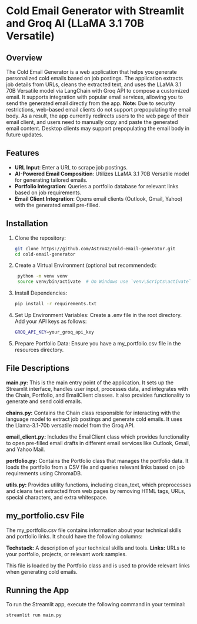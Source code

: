 # Cold Email Generator with Streamlit and Groq AI (LLaMA 3.1 70B Versatile)

## Overview

The Cold Email Generator is a web application that helps you generate personalized cold emails based on job postings. The application extracts job details from URLs, cleans the extracted text, and uses the LLaMA 3.1 70B Versatile model via LangChain with Groq API to compose a customized email. It supports integration with popular email services, allowing you to send the generated email directly from the app.
**Note:** Due to security restrictions, web-based email clients do not support prepopulating the email body. As a result, the app currently redirects users to the web page of their email client, and users need to manually copy and paste the generated email content. Desktop clients may support prepopulating the email body in future updates.

## Features

- **URL Input**: Enter a URL to scrape job postings.
- **AI-Powered Email Composition**: Utilizes LLaMA 3.1 70B Versatile model for generating tailored emails.
- **Portfolio Integration**: Queries a portfolio database for relevant links based on job requirements.
- **Email Client Integration**: Opens email clients (Outlook, Gmail, Yahoo) with the generated email pre-filled.

## Installation

1. Clone the repository:
   ```bash
   git clone https://github.com/Astro42/cold-email-generator.git
   cd cold-email-generator
   
2. Create a Virtual Environment (optional but recommended):
   ```bash
    python -m venv venv
    source venv/bin/activate  # On Windows use `venv\Scripts\activate`

3. Install Dependencies:
   ```bash
   pip install -r requirements.txt
   
4. Set Up Environment Variables:
   Create a .env file in the root directory.
   Add your API keys as follows:
   ```bash  
   GROQ_API_KEY=your_groq_api_key

5. Prepare Portfolio Data:
   Ensure you have a my_portfolio.csv file in the resources directory.


## File Descriptions

**main.py:**  This is the main entry point of the application. It sets up the Streamlit interface, handles user input, processes data, and integrates with the Chain, Portfolio, and EmailClient classes. It also provides functionality to generate and send cold emails.

**chains.py:** Contains the Chain class responsible for interacting with the language model to extract job postings and generate cold emails. It uses the Llama-3.1-70b versatile model from the Groq API.

**email_client.py:** Includes the EmailClient class which provides functionality to open pre-filled email drafts in different email services like Outlook, Gmail, and Yahoo Mail.

**portfolio.py:** Contains the Portfolio class that manages the portfolio data. It loads the portfolio from a CSV file and queries relevant links based on job requirements using ChromaDB.

**utils.py:** Provides utility functions, including clean_text, which preprocesses and cleans text extracted from web pages by removing HTML tags, URLs, special characters, and extra whitespace.

## my_portfolio.csv File
The my_portfolio.csv file contains information about your technical skills and portfolio links. It should have the following columns:

**Techstack:** A description of your technical skills and tools.
**Links:** URLs to your portfolio, projects, or relevant work samples.

This file is loaded by the Portfolio class and is used to provide relevant links when generating cold emails.

## Running the App
To run the Streamlit app, execute the following command in your terminal:
```bash
streamlit run main.py
